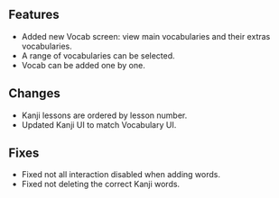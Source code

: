 ## Features

- Added new Vocab screen: view main vocabularies and their extras vocabularies.
- A range of vocabularies can be selected.
- Vocab can be added one by one.

## Changes

- Kanji lessons are ordered by lesson number.
- Updated Kanji UI to match Vocabulary UI.

## Fixes

- Fixed not all interaction disabled when adding words.
- Fixed not deleting the correct Kanji words.